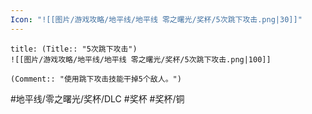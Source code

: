 ```yaml
---
Icon: "![[图片/游戏攻略/地平线/地平线 零之曙光/奖杯/5次跳下攻击.png|30]]"
---
```

```ad-common-bronze-trophy
title: (Title:: "5次跳下攻击")
![[图片/游戏攻略/地平线/地平线 零之曙光/奖杯/5次跳下攻击.png|100]]

(Comment:: "使用跳下攻击技能干掉5个敌人。")
```

#地平线/零之曙光/奖杯/DLC #奖杯 #奖杯/铜
